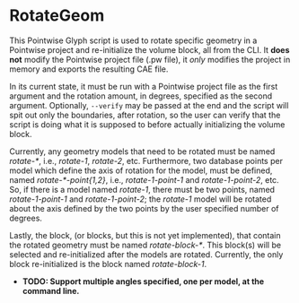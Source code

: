 # RotateGeom

This Pointwise Glyph script is used to rotate specific geometry in a Pointwise
project and re-initialize the volume block, all from the CLI. It **does not**
modify the Pointwise project file (.pw file), it _only_ modifies the project in
memory and exports the resulting CAE file.

In its current state, it must be run with a Pointwise project file as the first
argument and the rotation amount, in degrees, specified as the second argument.
Optionally, `--verify` may be passed at the end and the script will spit out
only the boundaries, after rotation, so the user can verify that the script is
doing what it is supposed to before actually initializing the volume block.

Currently, any geometry models that need to be rotated must be named
_rotate-*_, i.e., _rotate-1_, _rotate-2_, etc. Furthermore, two database points
per model which define the axis of rotation for the model, must be defined,
named _rotate-*-point{1,2}_, i.e., _rotate-1-point-1_ and _rotate-1-point-2_, etc.
So, if there is a model named _rotate-1_, there must be two points, named
_rotate-1-point-1_ and _rotate-1-point-2_; the _rotate-1_ model will be rotated
about the axis defined by the two points by the user specified number of
degrees.

Lastly, the block, (or blocks, but this is not yet implemented), that contain
the rotated geometry must be named _rotate-block-*_. This block(s) will be
selected and re-initialized after the models are rotated. Currently, the only
block re-initialized is the block named _rotate-block-1_.

* **TODO: Support multiple angles specified, one per model, at the command line.**
